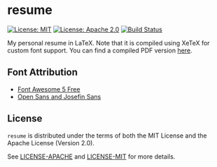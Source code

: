 # resume

[![License: MIT](https://img.shields.io/badge/License-MIT-yellow.svg)](https://opensource.org/licenses/MIT)
[![License: Apache 2.0](https://img.shields.io/badge/License-Apache%202.0-blue.svg)](https://opensource.org/licenses/Apache-2.0)
[![Build Status](https://travis-ci.org/jeffrey-xiao/resume.svg?branch=master)](https://travis-ci.org/jeffrey-xiao/resume)

My personal resume in LaTeX. Note that it is compiled using XeTeX for custom font support. You can
find a compiled PDF version [here](https://s3.amazonaws.com/jeffreyxiao-resume/resume.pdf).

## Font Attribution

- [Font Awesome 5 Free](https://fontawesome.com/license/free)
- [Open Sans and Josefin Sans](https://fonts.google.com/attribution)

## License

`resume` is distributed under the terms of both the MIT License and the Apache License (Version
2.0).

See [LICENSE-APACHE](LICENSE-APACHE) and [LICENSE-MIT](LICENSE-MIT) for more details.

